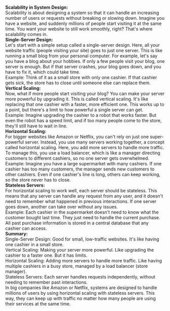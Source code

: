 **Scalability in System Design:**<br>
Scalability is about designing a system so that it can handle an increasing number of users or requests without breaking or slowing down. Imagine you have a website, and suddenly millions of people start visiting it at the same time. You want your website to still work smoothly, right? That's where scalability comes in.
<br>
**Single-Server Design:**<br>
Let's start with a simple setup called a single-server design. Here, all your website traffic (people visiting your site) goes to just one server. This is like running a small blog from your personal computer. For example, let's say you have a blog about your hobbies. If only a few people visit your blog, one server is enough. But if that server crashes, your blog goes down, and you have to fix it, which could take time.
<br>
Example: Think of it as a small store with only one cashier. If that cashier gets sick, the store has to close until someone else can replace them.
<br>
**Vertical Scaling:**<br>
Now, what if more people start visiting your blog? You can make your server more powerful by upgrading it. This is called vertical scaling. It's like replacing that one cashier with a faster, more efficient one. This works up to a point, but there's a limit to how powerful a single server can get.
<br>
Example: Imagine upgrading the cashier to a robot that works faster. But even the robot has a speed limit, and if too many people come to the store, they'll still have to wait in line.
<br>
**Horizontal Scaling:**<br>
For bigger websites like Amazon or Netflix, you can't rely on just one super-powerful server. Instead, you use many servers working together, a concept called horizontal scaling. Here, you add more servers to handle more traffic. To manage this, you use a load balancer, which is like a manager directing customers to different cashiers, so no one server gets overwhelmed.
<br>
Example: Imagine you have a large supermarket with many cashiers. If one cashier has too many customers, the manager sends new customers to other cashiers. Even if one cashier's line is long, others can keep working, so the store never has to close.
<br>
**Stateless Servers:**<br>
For horizontal scaling to work well, each server should be stateless. This means that any server can handle any request from any user, and it doesn't need to remember what happened in previous interactions. If one server goes down, another can take over without any issues.
<br>
Example: Each cashier in the supermarket doesn’t need to know what the customer bought last time. They just need to handle the current purchase. All past purchase information is stored in a central database that any cashier can access.
<br>
**Summary:**<br>
Single-Server Design: Good for small, low-traffic websites. It's like having one cashier in a small store.<br>
Vertical Scaling: Making your server more powerful. Like upgrading the cashier to a faster one. But it has limits.<br>
Horizontal Scaling: Adding more servers to handle more traffic. Like having multiple cashiers in a busy store, managed by a load balancer (store manager).<br>
Stateless Servers: Each server handles requests independently, without needing to remember past interactions.<br>
In big companies like Amazon or Netflix, systems are designed to handle millions of users by using horizontal scaling with stateless servers. This way, they can keep up with traffic no matter how many people are using their services at the same time.
